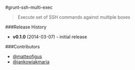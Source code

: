 #grunt-ssh-multi-exec
> Execute set of SSH commands against multiple boxes

###Release History
* **v0.1.0** (2014-03-07) - initial release

###Contributors
* [@matteofigus](https://github.com/matteofigus)
* [@jankowiakmaria](https://github.com/jankowiakmaria)
